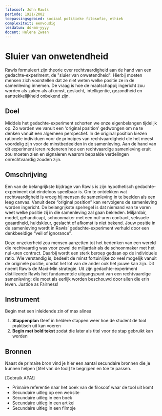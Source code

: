 ```yaml
---
filosoof: John Rawls
periode: 1921/2002
toepassingsgebied: sociaal politieke filosofie, ethiek
complexiteit: eenvoudig
lesdatum: dd-mm-yyyy
docent: Helena Zwaan
---
```


# Sluier van onwetendheid

Rawls formuleert zijn theorie over rechtvaardigheid aan de hand van een gedachte-experiment, de "sluier van onwetendheid". Hierbij moeten mensen zich voorstellen dat ze niet weten welke positie ze in de samenleving innemen. De vraag is hoe de maatschappij ingericht zou worden als zaken als afkomst, geslacht, intelligentie, gezondheid en aantrekkelijkheid onbekend zijn.

## Doel

  Middels het gedachte-experiment schorten we onze eigenbelangen tijdelijk op. Zo worden we vanuit een 'original position' gedwongen om na te denken vanuit een algemeen perspectief. In de original position kiezen rationele individuen voor de principes van rechtvaardigheid die het meest voordelig zijn voor de minstbedeelden in de samenleving. Aan de hand van dit experiment leren redeneren hoe een rechtvaardige samenleving eruit zou moeten zien en signaleren waarom bepaalde verdelingen onrechtvaardig zouden zijn.


## Omschrijving
Een van de belangrijkste bijdrage van Rawls is zijn hypothetisch gedachte-experiment dat eindeloos speelbaar is. Om te ontdekken wat rechtvaardigheid is vroeg hij mensen de samenleving in te beelden als een leeg canvas. Vanuit deze “original position” kan vervolgens de samenleving worden ingericht. De belangrijkste spelregel is dat niemand van te voren weet welke positie zij in die samenleving zal gaan bekleden. Miljardair, model, gehandicapt, schoonmaker met een nul-uren contract, seksuele geaardheid, huidskleur, geslacht of afkomst is niet bekend. Jouw positie in de samenleving wordt in Rawls’ gedachte-experiment verhuld door een denkbeeldige “veil of ignorance”.

Deze onzekerheid zou mensen aanzetten tot het bedenken van een wereld die rechtvaardig was voor zowel de miljardair als de schoonmaker met het nul-uren contract. Daarbij wordt een sterk beroep gedaan op de individuele ratio. Wie verstandig is, bedeelt de minst fortuinlijke zo veel mogelijk vanuit de originele positie, omdat het lot van de ander ook het jouwe kan zijn. Dit noemt Rawls de Maxi-Min strategie. Uit zijn gedachte-experiment distilleerde Rawls het fundamentele uitgangspunt van een rechtvaardige samenleving: die moet als eerlijk worden beschouwd door allen die erin leven. Justice as Fairness!


## Instrument

Begin met een inleidende zin of max alinea

1. **Stappenplan** Geef in heldere stappen weer hoe de student de tool praktisch uit kan voeren
2. **Begin met bold tekst** zodat die later als titel voor de stap gebruikt kan worden

## Bronnen

Naast de primaire bron vind je hier een aantal secundaire bronnen die je kunnen helpen [titel van de tool] te begrijpen en toe te passen.

[Gebruik APA!]
- Primaire referentie naar het boek van de filosoof waar de tool uit komt
- Secundaire uitleg op een website
- Secundaire uitleg in een boek
- Secundaire uitleg in een artikel
- Secundaire uitleg in een filmpje